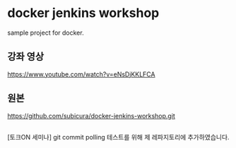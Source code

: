 # docker jenkins workshop

sample project for docker.


## 강좌 영상
https://www.youtube.com/watch?v=eNsDjKKLFCA

## 원본 
https://github.com/subicura/docker-jenkins-workshop.git

## 
[토크ON 세미나] git commit polling 테스트를 위해 제 레파지토리에 추가하였습니다.
 

